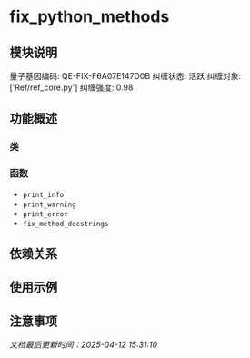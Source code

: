 # fix_python_methods

## 模块说明
量子基因编码: QE-FIX-F6A07E147D0B
纠缠状态: 活跃
纠缠对象: ['Ref/ref_core.py']
纠缠强度: 0.98

## 功能概述

### 类


### 函数

- `print_info`
- `print_warning`
- `print_error`
- `fix_method_docstrings`

## 依赖关系

## 使用示例

## 注意事项

*文档最后更新时间：2025-04-12 15:31:10*